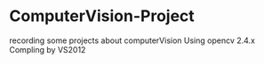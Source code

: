 # ComputerVision-Project
recording some projects about computerVision
Using opencv 2.4.x 
Compling by VS2012
